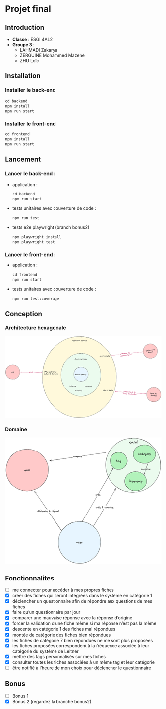 # Projet final

## Introduction
- **Classe** : ESGI 4AL2
- **Groupe 3** :
  - LAHMADI Zakarya
  - ZERGUINE Mohammed Mazene
  - ZHU Loïc

## Installation
### Installer le back-end
```
cd backend
npm install
npm run start
```

### Installer le front-end
```
cd frontend
npm install
npm run start
```
  
## Lancement
### Lancer le back-end :
- application :
  ```
  cd backend
  npm run start
  ```
- tests unitaires avec couverture de code :
  ```
  npm run test
  ```

- tests e2e playwright (branch bonus2)
  ```
  npx playwright install 
  npx playwright test
  ```
  
### Lancer le front-end :
- application :
  ```
  cd frontend
  npm run start
  ```
- tests unitaires avec couverture de code :
  ```
  npm run test:coverage
  ```

## Conception
### Architecture hexagonale
![](docs/schemas/clean_code-hexa.png)

### Domaine
![](docs/schemas/clean_code-domain.png)

## Fonctionnalites
- [ ] me connecter pour accéder à mes propres fiches
- [X] créer des fiches qui seront intégrées dans le système en catégorie 1
- [X] déclencher un questionnaire afin de répondre aux questions de mes fiches
- [X] faire qu’un questionnaire par jour
- [X] comparer une mauvaise réponse avec la réponse d’origine
- [X] forcer la validation d’une fiche même si ma réponse n’est pas la même
- [X] descente en catégorie 1 des fiches mal répondues
- [X] montée de catégorie des fiches bien répondues
- [X] les fiches de catégorie 7 bien répondues ne me sont plus proposées
- [X] les fiches proposées correspondent à la fréquence associée à leur catégorie du système de Leitner
- [X] mettre des tags personnalisés sur mes fiches
- [X] consulter toutes les fiches associées à un même tag et leur catégorie
- [ ] être notifié à l’heure de mon choix pour déclencher le questionnaire

## Bonus
- [ ] Bonus 1
- [X] Bonus 2 (regardez la branche bonus2)